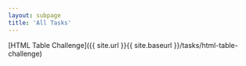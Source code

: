 ```yaml
---
layout: subpage
title: 'All Tasks'
---
```


[HTML Table Challenge]({{ site.url }}{{ site.baseurl }}/tasks/html-table-challenge)
